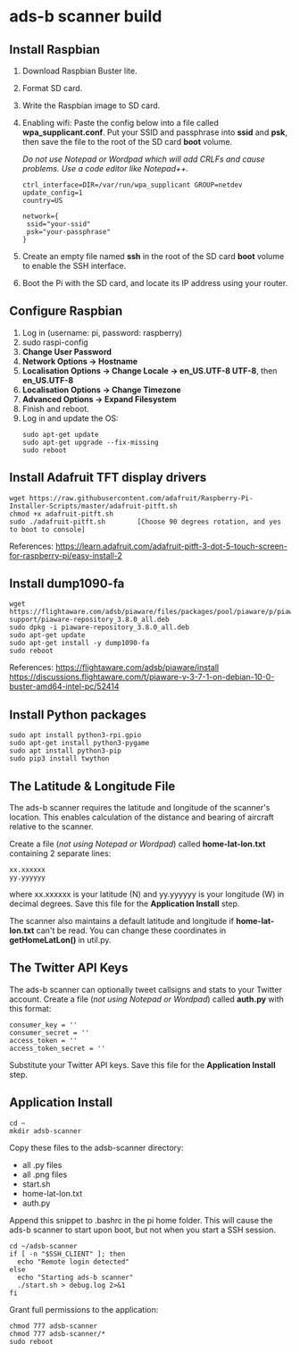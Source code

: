 # ads-b scanner build

## Install Raspbian
1.	Download Raspbian Buster lite.
2.	Format SD card.
3.	Write the Raspbian image to SD card.
4.	Enabling wifi: Paste the config below into a file called __wpa_supplicant.conf__. Put your SSID and passphrase into __ssid__ and __psk__, then save the file to the root of the SD card __boot__ volume.

    *Do not use Notepad or Wordpad which will add CRLFs and cause problems. Use a code editor like Notepad++.*

    ```
    ctrl_interface=DIR=/var/run/wpa_supplicant GROUP=netdev
    update_config=1
    country=US

    network={
     ssid="your-ssid"
     psk="your-passphrase"
    }
    ```

5.	Create an empty file named __ssh__ in the root of the SD card __boot__ volume to enable the SSH interface.
6.	Boot the Pi with the SD card, and locate its IP address using your router.

## Configure Raspbian
1.	Log in (username: pi, password: raspberry)
2.	sudo raspi-config
3.	__Change User Password__
4.  __Network Options -> Hostname__
5.	__Localisation Options -> Change Locale -> en_US.UTF-8 UTF-8__, then __en_US.UTF-8__
6.	__Localisation Options -> Change Timezone__
7.	__Advanced Options -> Expand Filesystem__
8.	Finish and reboot.
9.  Log in and update the OS:
    ```
    sudo apt-get update
    sudo apt-get upgrade --fix-missing
    sudo reboot
    ```

## Install Adafruit TFT display drivers
```
wget https://raw.githubusercontent.com/adafruit/Raspberry-Pi-Installer-Scripts/master/adafruit-pitft.sh
chmod +x adafruit-pitft.sh
sudo ./adafruit-pitft.sh		[Choose 90 degrees rotation, and yes to boot to console]
```
References:
	https://learn.adafruit.com/adafruit-pitft-3-dot-5-touch-screen-for-raspberry-pi/easy-install-2

## Install dump1090-fa
```
wget https://flightaware.com/adsb/piaware/files/packages/pool/piaware/p/piaware-support/piaware-repository_3.8.0_all.deb
sudo dpkg -i piaware-repository_3.8.0_all.deb
sudo apt-get update
sudo apt-get install -y dump1090-fa
sudo reboot
```
  References:
	https://flightaware.com/adsb/piaware/install
	https://discussions.flightaware.com/t/piaware-v-3-7-1-on-debian-10-0-buster-amd64-intel-pc/52414

## Install Python packages
```
sudo apt install python3-rpi.gpio
sudo apt-get install python3-pygame
sudo apt install python3-pip
sudo pip3 install twython
```

## The Latitude & Longitude File
The ads-b scanner requires the latitude and longitude of the scanner's location. This enables calculation of the distance and bearing of aircraft relative to the scanner.

Create a file (*not using Notepad or Wordpad*) called __home-lat-lon.txt__ containing 2 separate lines:

```
xx.xxxxxx
yy.yyyyyy
```
where xx.xxxxxx is your latitude (N) and yy.yyyyyy is your  longitude (W) in decimal degrees. Save this file for the __Application Install__ step.

The scanner also maintains a default latitude and longitude if  __home-lat-lon.txt__ can't be read.  You can change these coordinates in __getHomeLatLon()__ in util.py.

## The Twitter API Keys
The ads-b scanner can optionally tweet callsigns and stats to your Twitter account.  Create a file (*not using Notepad or Wordpad*) called __auth.py__ with this format:
```
consumer_key = ''
consumer_secret = ''
access_token = ''
access_token_secret = ''
```
Substitute your Twitter API keys. Save this file for the __Application Install__ step.

## Application Install
```
cd ~
mkdir adsb-scanner
```
Copy these files to the adsb-scanner directory:
* all .py files
* all .png files
* start.sh
* home-lat-lon.txt
* auth.py

Append this snippet to .bashrc in the pi home folder.  This will cause the ads-b scanner to start upon boot, but not when you start a SSH session.
```
cd ~/adsb-scanner
if [ -n "$SSH_CLIENT" ]; then
  echo "Remote login detected"
else
  echo "Starting ads-b scanner"
  ./start.sh > debug.log 2>&1
fi
```
Grant full permissions to the application:
```
chmod 777 adsb-scanner
chmod 777 adsb-scanner/*
sudo reboot
```


